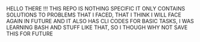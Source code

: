 HELLO THERE !!!
THIS REPO IS NOTHING SPECIFIC
IT ONLY CONTAINS SOLUTIONS TO PROBLEMS THAT I FACED, THAT I THINK I WILL FACE AGAIN IN FUTURE
AND IT ALSO HAS CLI CODES FOR BASIC TASKS, I WAS LEARNING BASH AND STUFF LIKE THAT, SO I THOUGH WHY NOT SAVE THIS FOR FUTURE
